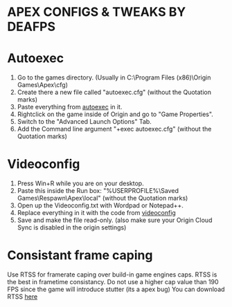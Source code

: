 # APEX CONFIGS & TWEAKS BY DEAFPS

# Autoexec
1. Go to the games directory. (Usually in C:\Program Files (x86)\Origin Games\Apex\cfg)
2. Create there a new file called "autoexec.cfg" (without the Quotation marks)
3. Paste everything from [autoexec](https://github.com/deaFPS/Apex/blob/master/autoexec.cfg) in it.
4. Rightclick on the game inside of Origin and go to "Game Properties".
5. Switch to the "Advanced Launch Options" Tab.
6. Add the Command line argument "+exec autoexec.cfg" (without the Quotation marks)


# Videoconfig
1. Press Win+R while you are on your desktop.
2. Paste this inside the Run box: "%USERPROFILE%\Saved Games\Respawn\Apex\local" (without the Quotation marks)
3. Open up the Videoconfig.txt with Wordpad or Notepad++.
4. Replace everything in it with the code from [videoconfig](https://github.com/deaFPS/Apex/blob/master/videoconfig.txt)
5. Save and make the file read-only. (also make sure your Origin Cloud Sync is disabled in the origin settings)


# Consistant frame caping
Use RTSS for framerate caping over build-in game engines caps. RTSS is the best in frametime consistancy.
Do not use a higher cap value than 190 FPS since the game will introduce stutter (its a apex bug)
You can download RTSS [here](https://www.guru3d.com/files-details/rtss-rivatuner-statistics-server-download.html)
